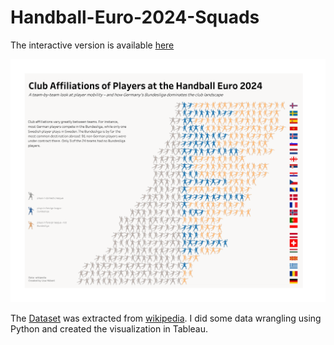 # Handball-Euro-2024-Squads

The interactive version is available [here](https://public.tableau.com/views/EHFEuro2024Squads31/EHFSquads?:language=de-DE&:sid=&:redirect=auth&:display_count=n&:origin=viz_share_link)

![Visualization](./Visualization_Euro_2024_Squads.png)

The [Dataset](./handball_euro_2024_dataset.csv) was extracted from [wikipedia](https://en.wikipedia.org/wiki/2024_European_Men%27s_Handball_Championship_squads).
I did some data wrangling using Python and created the visualization in Tableau. 


